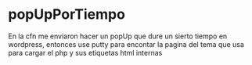 # popUpPorTiempo
En la cfn me enviaron hacer un popUp que dure un sierto tiempo en wordpress, entonces use putty para encontar la pagina del tema que usa para cargar el php y sus etiquetas html internas
